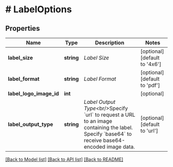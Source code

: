 # # LabelOptions

## Properties

Name | Type | Description | Notes
------------ | ------------- | ------------- | -------------
**label_size** | **string** | _Label Size_ | [optional] [default to '4x6']
**label_format** | **string** | _Label Format_ | [optional] [default to 'pdf']
**label_logo_image_id** | **int** |  | [optional]
**label_output_type** | **string** | _Label Output Type_&lt;br/&gt;Specify &#x60;url&#x60; to request a URL to an image containing the label. Specify &#x60;base64&#x60; to receive base64-encoded image data. | [optional] [default to 'url']

[[Back to Model list]](../../README.md#models) [[Back to API list]](../../README.md#endpoints) [[Back to README]](../../README.md)
